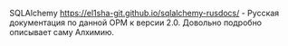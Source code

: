 SQLAlchemy
https://el1sha-git.github.io/sqlalchemy-rusdocs/ - Русская документация по данной ОРМ к версии 2.0. Довольно подробно описывает саму Алхимию.
